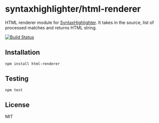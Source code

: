 # syntaxhighlighter/html-renderer

HTML renderer module for [SyntaxHighlighter](https://github.com/syntaxhighlighter/syntaxhighlighter). It takes in the source, list of processed matches and returns HTML string.

[![Build Status](https://travis-ci.org/syntaxhighlighter/html-renderer.svg)](https://travis-ci.org/syntaxhighlighter/html-renderer)

## Installation

    npm install html-renderer

## Testing

    npm test

## License

MIT
